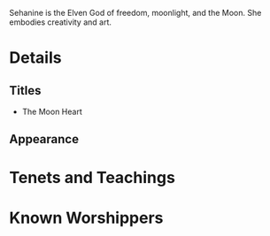 Sehanine is the Elven God of freedom, moonlight, and the Moon. She embodies creativity and art.
# Details
## Titles
- The Moon Heart
## Appearance

# Tenets and Teachings
# Known Worshippers
